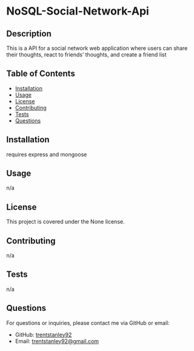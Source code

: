 # NoSQL-Social-Network-Api

## Description
This is a API for a social network web application where users can share their thoughts, react to friends’ thoughts, and create a friend list

## Table of Contents
- [Installation](#installation)
- [Usage](#usage)
- [License](#license)
- [Contributing](#contributing)
- [Tests](#tests)
- [Questions](#questions)

## Installation
requires express and mongoose

## Usage
n/a

## License
This project is covered under the None license.

## Contributing
n/a

## Tests
n/a

## Questions
For questions or inquiries, please contact me via GitHub or email:
- GitHub: [trentstanley92](https://github.com/trentstanley92)
- Email: trentstanley92@gmail.com
